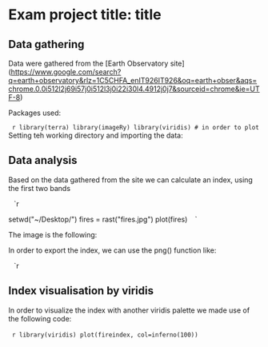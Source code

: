 # Exam project title: title

## Data gathering

Data were gathered from the [Earth Observatory site] (https://www.google.com/search?q=earth+observatory&rlz=1C5CHFA_enIT926IT926&oq=earth+obser&aqs=chrome.0.0i512l2j69i57j0i512l3j0i22i30l4.4912j0j7&sourceid=chrome&ie=UTF-8)

Packages used:

 ` ` `r
 library(terra)
 library(imageRy)
 library(viridis) # in order to plot
 ` ` `
 Setting teh working directory and importing the data:


## Data analysis

Based on the data gathered from the site we can calculate an index, using the first two bands

 ` ` `r

 setwd("~/Desktop/")
 fires = rast("fires.jpg")
 plot(fires)
` ` `

The image is the following:


In order to export the index, we can use the png() function like:

` ` `r

## Index visualisation by viridis

In order to visualize the index with another viridis palette we made use of the following code:

` ` `r
library(viridis)
plot(fireindex, col=inferno(100))
` ` `
